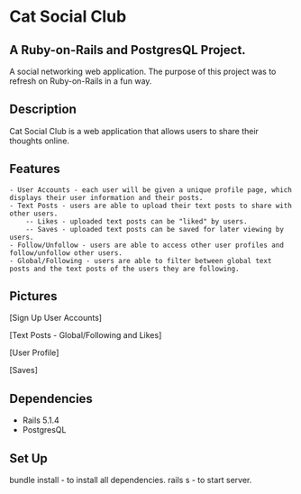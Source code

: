 # Cat Social Club

## A Ruby-on-Rails and PostgresQL Project. 

A social networking web application. 
The purpose of this project was to refresh on Ruby-on-Rails in a fun way. 

## Description

Cat Social Club is a web application that allows users to share their thoughts online.

## Features
	- User Accounts - each user will be given a unique profile page, which displays their user information and their posts. 
	- Text Posts - users are able to upload their text posts to share with other users.
		-- Likes - uploaded text posts can be "liked" by users.
		-- Saves - uploaded text posts can be saved for later viewing by users. 
	- Follow/Unfollow - users are able to access other user profiles and follow/unfollow other users.
	- Global/Following - users are able to filter between global text posts and the text posts of the users they are following. 

## Pictures

[Sign Up User Accounts]

[Text Posts - Global/Following and Likes]

[User Profile]

[Saves]

## Dependencies
 - Rails 5.1.4
 - PostgresQL

## Set Up

bundle install - to install all dependencies.
rails s - to start server.